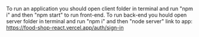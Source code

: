 To run an application you should open client folder in terminal and run "npm i" and then "npm start" to run front-end. To run back-end you hould open server folder in terminal and run "npm i" and then "node server"
link to app: https://food-shop-react.vercel.app/auth/sign-in
